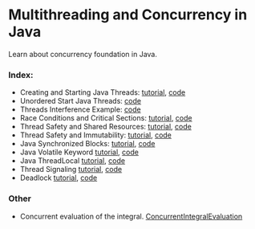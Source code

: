 # Multithreading and Concurrency in Java
Learn about concurrency foundation in Java.

### Index:
* Creating and Starting Java Threads:
[tutorial](http://tutorials.jenkov.com/java-concurrency/creating-and-starting-threads.html),
[code](../master/StartThread/src/com/ivanmagda)
* Unordered Start Java Threads: 
[code](../master/StartThreadsExample/src/com/ivanmagda)
* Threads Interference Example: 
[code](../master/Interference/src/com/ivanmagda)
* Race Conditions and Critical Sections:
[tutorial](http://tutorials.jenkov.com/java-concurrency/race-conditions-and-critical-sections.html),
[code](../master/RaceConditions/src/com/ivanmagda)
* Thread Safety and Shared Resources:
[tutorial](http://tutorials.jenkov.com/java-concurrency/thread-safety.html),
[code](../master/ThreadSafety-SharedResources/src/com/ivanmagda)
* Thread Safety and Immutability:
[tutorial](http://tutorials.jenkov.com/java-concurrency/thread-safety-and-immutability.html),
[code](../master/ThreadSafety-immutability/src/com/ivanmagda)
* Java Synchronized Blocks:
[tutorial](http://tutorials.jenkov.com/java-concurrency/synchronized.html),
[code](../master/SynchronizedBlocks/src/com/ivanmagda)
* Java Volatile Keyword
[tutorial](http://tutorials.jenkov.com/java-concurrency/volatile.html),
[code](../master/VolatileKeyword/src/com/ivanmagda)
* Java ThreadLocal
[tutorial](http://tutorials.jenkov.com/java-concurrency/threadlocal.html),
[code](../master/ThreadLocal/src/com/ivanmagda)
* Thread Signaling
[tutorial](http://tutorials.jenkov.com/java-concurrency/thread-signaling.html),
[code](../master/ThreadSignaling/src/com/ivanmagda)
* Deadlock
[tutorial](http://tutorials.jenkov.com/java-concurrency/deadlock.html),
[code](../master/ThreadDeadlock/src/com/ivanmagda)

### Other
* Concurrent evaluation of the integral. [ConcurrentIntegralEvaluation](..master/ConcurrentIntegralEvaluation/src/com/ivanmagda)
